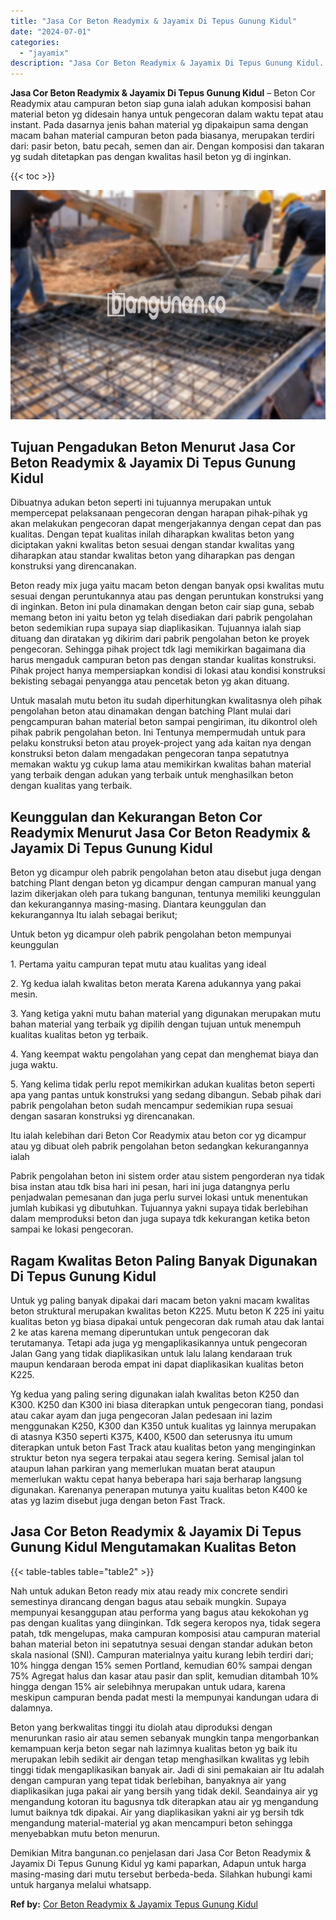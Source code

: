 ```yaml
---
title: "Jasa Cor Beton Readymix & Jayamix Di Tepus Gunung Kidul"
date: "2024-07-01"
categories: 
  - "jayamix"
description: "Jasa Cor Beton Readymix & Jayamix Di Tepus Gunung Kidul. Demikian Mitra bangunan.co penjelasan dari Jasa Cor Beton Readymix & Jayamix Di Tepus Gunung Kidul y..."
---
```


**Jasa Cor Beton Readymix & Jayamix Di Tepus Gunung Kidul** – Beton Cor Readymix atau campuran beton siap guna ialah adukan komposisi bahan material beton yg didesain hanya untuk pengecoran dalam waktu tepat atau instant. Pada dasarnya jenis bahan material yg dipakaipun sama dengan macam bahan material campuran beton pada biasanya, merupakan terdiri dari: pasir beton, batu pecah, semen dan air. Dengan komposisi dan takaran yg sudah ditetapkan pas dengan kwalitas hasil beton yg di inginkan.

{{< toc >}}

![Jasa Cor Beton Readymix & Jayamix Di Tepus Gunung Kidul](/images/jasa-cor-readymix-09.png)

## Tujuan Pengadukan Beton Menurut Jasa Cor Beton Readymix & Jayamix Di Tepus Gunung Kidul

Dibuatnya adukan beton seperti ini tujuannya merupakan untuk mempercepat pelaksanaan pengecoran dengan harapan pihak-pihak yg akan melakukan pengecoran dapat mengerjakannya dengan cepat dan pas kualitas. Dengan tepat kualitas inilah diharapkan kwalitas beton yang diciptakan yakni kwalitas beton sesuai dengan standar kwalitas yang diharapkan atau standar kwalitas beton yang diharapkan pas dengan konstruksi yang direncanakan.

Beton ready mix juga yaitu macam beton dengan banyak opsi kwalitas mutu sesuai dengan peruntukannya atau pas dengan peruntukan konstruksi yang di inginkan. Beton ini pula dinamakan dengan beton cair siap guna, sebab memang beton ini yaitu beton yg telah disediakan dari pabrik pengolahan beton sedemikian rupa supaya siap diaplikasikan. Tujuannya ialah siap dituang dan diratakan yg dikirim dari pabrik pengolahan beton ke proyek pengecoran. Sehingga pihak project tdk lagi memikirkan bagaimana dia harus mengaduk campuran beton pas dengan standar kualitas konstruksi. Pihak project hanya mempersiapkan kondisi di lokasi atau kondisi konstruksi bekisting sebagai penyangga atau pencetak beton yg akan dituang.

Untuk masalah mutu beton itu sudah diperhitungkan kwalitasnya oleh pihak pengolahan beton atau dinamakan dengan batching Plant mulai dari pengcampuran bahan material beton sampai pengiriman, itu dikontrol oleh pihak pabrik pengolahan beton. Ini Tentunya mempermudah untuk para pelaku konstruksi beton atau proyek-project yang ada kaitan nya dengan konstruksi beton dalam mengadakan pengecoran tanpa sepatutnya memakan waktu yg cukup lama atau memikirkan kwalitas bahan material yang terbaik dengan adukan yang terbaik untuk menghasilkan beton dengan kualitas yang terbaik.

## Keunggulan dan Kekurangan Beton Cor Readymix Menurut Jasa Cor Beton Readymix & Jayamix Di Tepus Gunung Kidul

Beton yg dicampur oleh pabrik pengolahan beton atau disebut juga dengan batching Plant dengan beton yg dicampur dengan campuran manual yang lazim dikerjakan oleh para tukang bangunan, tentunya memiliki keunggulan dan kekurangannya masing-masing. Diantara keunggulan dan kekurangannya Itu ialah sebagai berikut;

Untuk beton yg dicampur oleh pabrik pengolahan beton mempunyai keunggulan

1\. Pertama yaitu campuran tepat mutu atau kualitas yang ideal

2\. Yg kedua ialah kwalitas beton merata Karena adukannya yang pakai mesin.

3\. Yang ketiga yakni mutu bahan material yang digunakan merupakan mutu bahan material yang terbaik yg dipilih dengan tujuan untuk menempuh kualitas kualitas beton yg terbaik.

4\. Yang keempat waktu pengolahan yang cepat dan menghemat biaya dan juga waktu.

5\. Yang kelima tidak perlu repot memikirkan adukan kualitas beton seperti apa yang pantas untuk konstruksi yang sedang dibangun. Sebab pihak dari pabrik pengolahan beton sudah mencampur sedemikian rupa sesuai dengan sasaran konstruksi yg direncanakan.

Itu ialah kelebihan dari Beton Cor Readymix atau beton cor yg dicampur atau yg dibuat oleh pabrik pengolahan beton sedangkan kekurangannya ialah

Pabrik pengolahan beton ini sistem order atau sistem pengorderan nya tidak bisa instan atau tdk bisa hari ini pesan, hari ini juga datangnya perlu penjadwalan pemesanan dan juga perlu survei lokasi untuk menentukan jumlah kubikasi yg dibutuhkan. Tujuannya yakni supaya tidak berlebihan dalam memproduksi beton dan juga supaya tdk kekurangan ketika beton sampai ke lokasi pengecoran.

## Ragam Kwalitas Beton Paling Banyak Digunakan Di Tepus Gunung Kidul

Untuk yg paling banyak dipakai dari macam beton yakni macam kwalitas beton struktural merupakan kwalitas beton K225. Mutu beton K 225 ini yaitu kualitas beton yg biasa dipakai untuk pengecoran dak rumah atau dak lantai 2 ke atas karena memang diperuntukan untuk pengecoran dak terutamanya. Tetapi ada juga yg mengaplikasikannya untuk pengecoran Jalan Gang yang tidak diaplikasikan untuk lalu lalang kendaraan truk maupun kendaraan beroda empat ini dapat diaplikasikan kualitas beton K225.

Yg kedua yang paling sering digunakan ialah kwalitas beton K250 dan K300. K250 dan K300 ini biasa diterapkan untuk pengecoran tiang, pondasi atau cakar ayam dan juga pengecoran Jalan pedesaan ini lazim menggunakan K250, K300 dan K350 untuk kualitas yg lainnya merupakan di atasnya K350 seperti K375, K400, K500 dan seterusnya itu umum diterapkan untuk beton Fast Track atau kualitas beton yang menginginkan struktur beton nya segera terpakai atau segera kering. Semisal jalan tol ataupun lahan parkiran yang memerlukan muatan berat ataupun memerlukan waktu cepat hanya beberapa hari saja berharap langsung digunakan. Karenanya penerapan mutunya yaitu kualitas beton K400 ke atas yg lazim disebut juga dengan beton Fast Track.

## Jasa Cor Beton Readymix & Jayamix Di Tepus Gunung Kidul Mengutamakan Kualitas Beton

{{< table-tables table="table2" >}}

Nah untuk adukan Beton ready mix atau ready mix concrete sendiri semestinya dirancang dengan bagus atau sebaik mungkin. Supaya mempunyai kesanggupan atau performa yang bagus atau kekokohan yg pas dengan kualitas yang diinginkan. Tdk segera keropos nya, tidak segera patah, tdk mengelupas, maka campuran komposisi atau campuran material bahan material beton ini sepatutnya sesuai dengan standar adukan beton skala nasional (SNI). Campuran materialnya yaitu kurang lebih terdiri dari; 10% hingga dengan 15% semen Portland, kemudian 60% sampai dengan 75% Agregat halus dan kasar atau pasir dan split, kemudian ditambah 10% hingga dengan 15% air selebihnya merupakan untuk udara, karena meskipun campuran benda padat mesti Ia mempunyai kandungan udara di dalamnya.

Beton yang berkwalitas tinggi itu diolah atau diproduksi dengan menurunkan rasio air atau semen sebanyak mungkin tanpa mengorbankan kemampuan kerja beton segar nah lazimnya kualitas beton yg baik itu merupakan lebih sedikit air dengan tetap menghasilkan kwalitas yg lebih tinggi tidak mengaplikasikan banyak air. Jadi di sini pemakaian air Itu adalah dengan campuran yang tepat tidak berlebihan, banyaknya air yang diaplikasikan juga pakai air yang bersih yang tidak dekil. Seandainya air yg mengandung kotoran itu bagusnya tdk diterapkan atau air yg mengandung lumut baiknya tdk dipakai. Air yang diaplikasikan yakni air yg bersih tdk mengandung material-material yg akan mencampuri beton sehingga menyebabkan mutu beton menurun.

Demikian Mitra bangunan.co penjelasan dari Jasa Cor Beton Readymix & Jayamix Di Tepus Gunung Kidul yg kami paparkan, Adapun untuk harga masing-masing dari mutu tersebut berbeda-beda. Silahkan hubungi kami untuk harganya melalui whatsapp.

**Ref by:** [Cor Beton Readymix & Jayamix Tepus Gunung Kidul](https://id.wikipedia.org/wiki/Cor)
